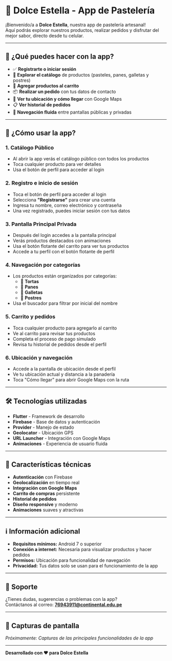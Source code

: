 # 🧁 Dolce Estella - App de Pastelería

¡Bienvenido/a a **Dolce Estella**, nuestra app de pastelería artesanal!  
Aquí podrás explorar nuestros productos, realizar pedidos y disfrutar del mejor sabor, directo desde tu celular.

---

## 📲 ¿Qué puedes hacer con la app?

- ✅ **Registrarte o iniciar sesión**
- 🛒 **Explorar el catálogo** de productos (pasteles, panes, galletas y postres)
- 🧺 **Agregar productos al carrito**
- 📦 **Realizar un pedido** con tus datos de contacto
- 📍 **Ver tu ubicación y cómo llegar** con Google Maps
- 📋 **Ver historial de pedidos**
- 💬 **Navegación fluida** entre pantallas públicas y privadas

---

## 🚀 ¿Cómo usar la app?

### 1. **Catálogo Público**
- Al abrir la app verás el catálogo público con todos los productos
- Toca cualquier producto para ver detalles
- Usa el botón de perfil para acceder al login

### 2. **Registro e inicio de sesión**
- Toca el botón de perfil para acceder al login
- Selecciona **"Registrarse"** para crear una cuenta
- Ingresa tu nombre, correo electrónico y contraseña
- Una vez registrado, puedes iniciar sesión con tus datos

### 3. **Pantalla Principal Privada**
- Después del login accedes a la pantalla principal
- Verás productos destacados con animaciones
- Usa el botón flotante del carrito para ver tus productos
- Accede a tu perfil con el botón flotante de perfil

### 4. **Navegación por categorías**
- Los productos están organizados por categorías:
  - 🧁 **Tortas**
  - 🍞 **Panes**
  - 🍪 **Galletas**
  - 🍮 **Postres**
- Usa el buscador para filtrar por inicial del nombre

### 5. **Carrito y pedidos**
- Toca cualquier producto para agregarlo al carrito
- Ve al carrito para revisar tus productos
- Completa el proceso de pago simulado
- Revisa tu historial de pedidos desde el perfil

### 6. **Ubicación y navegación**
- Accede a la pantalla de ubicación desde el perfil
- Ve tu ubicación actual y distancia a la panadería
- Toca "Cómo llegar" para abrir Google Maps con la ruta

---

## 🛠️ Tecnologías utilizadas

- **Flutter** - Framework de desarrollo
- **Firebase** - Base de datos y autenticación
- **Provider** - Manejo de estado
- **Geolocator** - Ubicación GPS
- **URL Launcher** - Integración con Google Maps
- **Animaciones** - Experiencia de usuario fluida

---

## 📱 Características técnicas

- **Autenticación** con Firebase
- **Geolocalización** en tiempo real
- **Integración con Google Maps**
- **Carrito de compras** persistente
- **Historial de pedidos**
- **Diseño responsive** y moderno
- **Animaciones** suaves y atractivas

---

## ℹ️ Información adicional

- **Requisitos mínimos:** Android 7 o superior
- **Conexión a internet:** Necesaria para visualizar productos y hacer pedidos
- **Permisos:** Ubicación para funcionalidad de navegación
- **Privacidad:** Tus datos solo se usan para el funcionamiento de la app

---

## 🤝 Soporte

¿Tienes dudas, sugerencias o problemas con la app?  
Contáctanos al correo: **76943911@continental.edu.pe**

---

## 📸 Capturas de pantalla

*Próximamente: Capturas de las principales funcionalidades de la app*

---

**Desarrollado con ❤️ para Dolce Estella**
